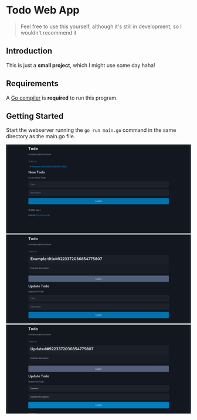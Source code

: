 # Todo Web App

> Feel free to use this yourself, although it's still in development, so I wouldn't recommend it

## Introduction

This is just a **small project**, which I might use some day haha!

## Requirements

A [Go compiler](https://go.dev/dl/) is **required** to run this program.

## Getting Started

Start the webserver running the `go run main.go` command in the same directory as the main.go file.

![todo-list](https://github.com/devkaare/todo/blob/main/docs/todo-list.png)
![todo](https://github.com/devkaare/todo/blob/main/docs/todo.png)
![todo-updated](https://github.com/devkaare/todo/blob/main/docs/todo-updated.png)
